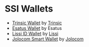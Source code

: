 # SSI Wallets

- [Trinsic Wallet](https://trinsic.id/trinsic-wallet/) by [Trinsic](https://github.com/trinsic-id)
- [Esatus Wallet](https://esatus.com/esatus-ssi-wallet-app-ab-sofort-fuer-ios-und-android-verfuegbar/?lang=en) by Esatus
- [Lissi ID Wallet](https://lissi.id/mobile) by [Lissi](https://github.com/lissi)
- [Jolocom Smart Wallet](https://jolocom.io/solution/) by [Jolocom](https://github.com/jolocom)

